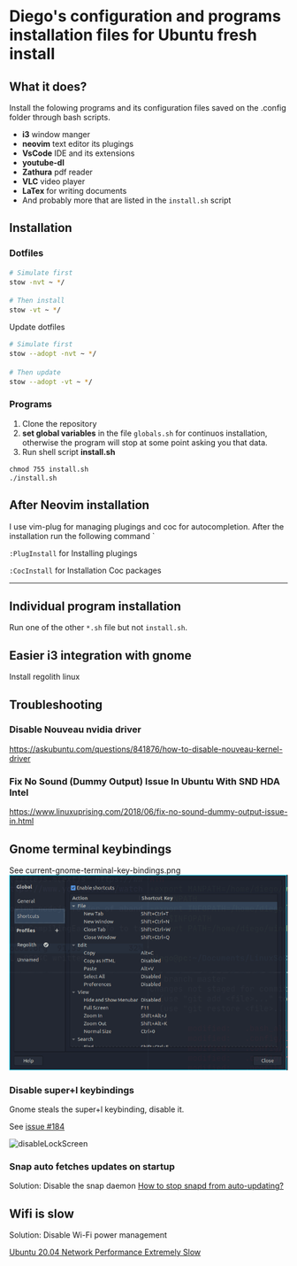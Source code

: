 # Diego's configuration and programs installation files for Ubuntu fresh install

## What it does?

Install the folowing programs  and its configuration files saved on the
.config folder through bash scripts.

* **i3** window manger
* **neovim** text editor its plugings
* **VsCode** IDE and its extensions
* **youtube-dl** 
* **Zathura** pdf reader
* **VLC** video player
* **LaTex**  for writing documents
* And probably more that are listed in the `install.sh` script

## Installation
### Dotfiles

```sh
# Simulate first
stow -nvt ~ */

# Then install
stow -vt ~ */
```
Update dotfiles

```sh
# Simulate first
stow --adopt -nvt ~ */

# Then update
stow --adopt -vt ~ */
```

### Programs
1. Clone the repository
2. **set global variables** in the file  `globals.sh` for continuos installation, otherwise the program will stop at some point asking you that data.
3. Run shell script **install.sh**
 
```
chmod 755 install.sh
./install.sh
```

## After Neovim installation
I use vim-plug for managing plugings and coc for autocompletion. After the
installation run the following command `

`:PlugInstall` for Installing plugings

`:CocInstall` for Installation Coc packages

----
## Individual program installation
Run one of the other `*.sh` file but not `install.sh`.

## Easier i3 integration with gnome

Install regolith linux

## Troubleshooting

### Disable Nouveau nvidia driver 
https://askubuntu.com/questions/841876/how-to-disable-nouveau-kernel-driver

### Fix No Sound (Dummy Output) Issue In Ubuntu With SND HDA Intel 
https://www.linuxuprising.com/2018/06/fix-no-sound-dummy-output-issue-in.html

## Gnome terminal keybindings
See current-gnome-terminal-key-bindings.png
![Gnome-terminal-keybindings](https://github.com/diegosanchezp/linuxconfig/blob/master/current-gnome-terminal-key-bindings.png)

### Disable super+l keybindings
Gnome steals the super+l keybinding, disable it.

See [issue #184](https://github.com/regolith-linux/regolith-desktop/issues/184)

![disableLockScreen](https://github.com/diegosanchezp/linuxconfig/blob/master/disableLockScreen.png)

### Snap auto fetches updates on startup

Solution: Disable the snap daemon
[How to stop snapd from auto-updating?](https://askubuntu.com/questions/1045542/how-to-stop-snapd-from-auto-updating)

## Wifi is slow
Solution: Disable Wi-Fi power management

[Ubuntu 20.04 Network Performance Extremely Slow](https://askubuntu.com/questions/1230525/ubuntu-20-04-network-performance-extremely-slow)
